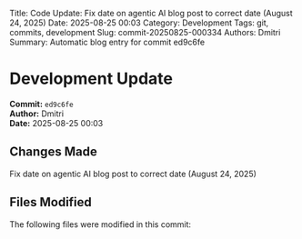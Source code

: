 Title: Code Update: Fix date on agentic AI blog post to correct date (August 24, 2025)
Date: 2025-08-25 00:03
Category: Development
Tags: git, commits, development
Slug: commit-20250825-000334
Authors: Dmitri
Summary: Automatic blog entry for commit ed9c6fe

# Development Update

**Commit:** `ed9c6fe`  
**Author:** Dmitri  
**Date:** 2025-08-25 00:03  

## Changes Made

Fix date on agentic AI blog post to correct date (August 24, 2025)

## Files Modified

The following files were modified in this commit:

